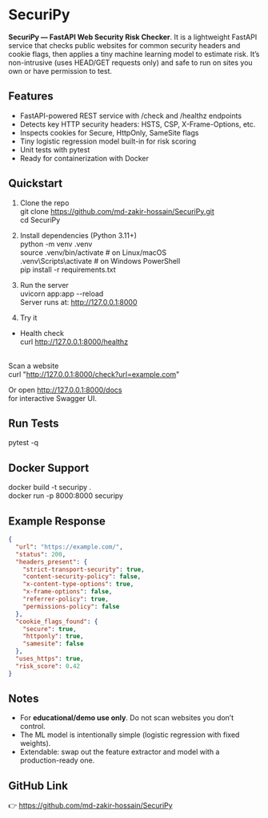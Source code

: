 # SecuriPy
**SecuriPy — FastAPI Web Security Risk Checker**. It is a lightweight FastAPI service that checks public websites for common security headers and cookie flags, then applies a tiny machine learning model to estimate risk. It’s non-intrusive (uses HEAD/GET requests only) and safe to run on sites you own or have permission to test.

## Features
* FastAPI-powered REST service with /check and /healthz endpoints <br>
* Detects key HTTP security headers: HSTS, CSP, X-Frame-Options, etc. <br>
* Inspects cookies for Secure, HttpOnly, SameSite flags <br>
* Tiny logistic regression model built-in for risk scoring <br>
* Unit tests with pytest <br>
* Ready for containerization with Docker <br>

## Quickstart
1. Clone the repo <br>
git clone https://github.com/md-zakir-hossain/SecuriPy.git <br>
cd SecuriPy

2. Install dependencies (Python 3.11+) <br>
python -m venv .venv <br>
source .venv/bin/activate   # on Linux/macOS <br>
.venv\Scripts\activate      # on Windows PowerShell <br>
pip install -r requirements.txt

3. Run the server <br>
uvicorn app:app --reload <br>
Server runs at: http://127.0.0.1:8000

4. Try it

* Health check <br>
curl http://127.0.0.1:8000/healthz <br> <br>

Scan a website <br>
curl "http://127.0.0.1:8000/check?url=example.com" <br>

Or open http://127.0.0.1:8000/docs <br>
 for interactive Swagger UI.

## Run Tests
pytest -q

## Docker Support
docker build -t securipy . <br>
docker run -p 8000:8000 securipy

## Example Response

```json
{
  "url": "https://example.com/",
  "status": 200,
  "headers_present": {
    "strict-transport-security": true,
    "content-security-policy": false,
    "x-content-type-options": true,
    "x-frame-options": false,
    "referrer-policy": true,
    "permissions-policy": false
  },
  "cookie_flags_found": {
    "secure": true,
    "httponly": true,
    "samesite": false
  },
  "uses_https": true,
  "risk_score": 0.42
}
```

## Notes

* For **educational/demo use only**. Do not scan websites you don’t control. <br>
* The ML model is intentionally simple (logistic regression with fixed weights).
* Extendable: swap out the feature extractor and model with a production-ready one.

## GitHub Link
👉 https://github.com/md-zakir-hossain/SecuriPy
